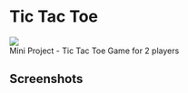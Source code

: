 # Tic Tac Toe
![](https://img.shields.io/badge/build-passing-brightgreen)
<br>
Mini Project - Tic Tac Toe Game for 2 players

## Screenshots
[](https://raw.githubusercontent.com/cooldude98/tic_tac_toe_2_players/eae2e948c40a90c73b30f624ee3de1bdc20a2ea1/imgs/1.png)<br>

[](https://raw.githubusercontent.com/cooldude98/tic_tac_toe_2_players/main/imgs/2.png)<br>

[](https://raw.githubusercontent.com/cooldude98/tic_tac_toe_2_players/main/imgs/3.png)<br>

[](https://raw.githubusercontent.com/cooldude98/tic_tac_toe_2_players/main/imgs/4.png)<br>

[](https://raw.githubusercontent.com/cooldude98/tic_tac_toe_2_players/main/imgs/Invalid%20Move.png)<br>

[](https://raw.githubusercontent.com/cooldude98/tic_tac_toe_2_players/main/imgs/No.png)<br>

[](https://github.com/cooldude98/tic_tac_toe_2_players/blob/main/imgs/draw.png)<br>

[](https://raw.githubusercontent.com/cooldude98/tic_tac_toe_2_players/main/imgs/draw.png)<br>

